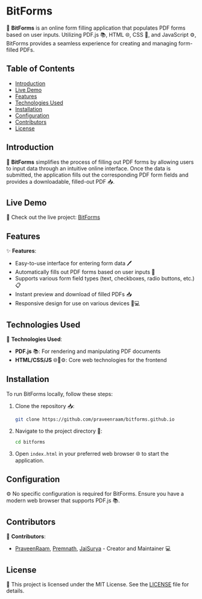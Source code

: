 # BitForms

📄 **BitForms** is an online form filling application that populates PDF forms based on user inputs. Utilizing PDF.js 📚, HTML 🌐, CSS 🎨, and JavaScript ⚙️, BitForms provides a seamless experience for creating and managing form-filled PDFs.

## Table of Contents
- [Introduction](#introduction)
- [Live Demo](#live-demo)
- [Features](#features)
- [Technologies Used](#technologies-used)
- [Installation](#installation)
- [Configuration](#configuration)
- [Contributors](#contributors)
- [License](#license)

## Introduction

📄 **BitForms** simplifies the process of filling out PDF forms by allowing users to input data through an intuitive online interface. Once the data is submitted, the application fills out the corresponding PDF form fields and provides a downloadable, filled-out PDF 📥.

## Live Demo

🚀 Check out the live project: [BitForms](https://praveenraam.github.io/bitforms.github.io/)

## Features

✨ **Features**:
- Easy-to-use interface for entering form data 🖊️
- Automatically fills out PDF forms based on user inputs 📝
- Supports various form field types (text, checkboxes, radio buttons, etc.) 📋
- Instant preview and download of filled PDFs 📥
- Responsive design for use on various devices 📱💻

## Technologies Used

🔧 **Technologies Used**:
- **PDF.js** 📚: For rendering and manipulating PDF documents
- **HTML/CSS/JS** 🌐🎨⚙️: Core web technologies for the frontend

## Installation

To run BitForms locally, follow these steps:

1. Clone the repository 📥:
    ```bash
    git clone https://github.com/praveenraam/bitforms.github.io
    ```
2. Navigate to the project directory 📁:
    ```bash
    cd bitforms
    ```
3. Open `index.html` in your preferred web browser 🌐 to start the application.

## Configuration

⚙️ No specific configuration is required for BitForms. Ensure you have a modern web browser that supports PDF.js 📚.

## Contributors

👤 **Contributors**:
- [PraveenRaam](https://github.com/premnath018), [Premnath](https://github.com/premnath018), [JaiSurya]()  - Creator and Maintainer 💻

## License

📜 This project is licensed under the MIT License. See the [LICENSE](LICENSE) file for details.
